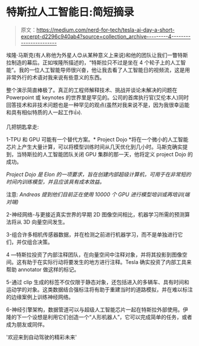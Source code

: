 # 特斯拉人工智能日:简短摘录

> 原文：<https://medium.com/nerd-for-tech/tesla-ai-day-a-short-excerpt-d2296c940ab4?source=collection_archive---------4----------------------->

埃隆·马斯克(有人称他为外星人😊从某种意义上来说)和他的团队让我们一瞥特斯拉制造的幕后。正如埃隆所描述的，“特斯拉只不过是坐在 4 个轮子上的人工智能”。我的一位人工智能导师很兴奋，他让我去看了人工智能日的视频流，这是用非常外行的术语对我来说有些意义的东西。

整个演示简直棒极了。真正的工程师解释技术、挑战并谈论未解决的问题在 Powerpoint 或 keynotes 的世界里是罕见的。公司的首席执行官(艾伦本人)同时回答技术和非技术问题也是一种罕见的观点(虽然对我来说不是，因为我很幸运能和具有相似特质的人一起工作👍).

几把钥匙拿走:

1-TPU 和 GPU 可能有一个替代方案。* Project Dojo *将在一个微小的人工智能芯片上产生大量计算，可以将模型训练时间从几天优化到几小时。马斯克确实提到，当特斯拉的人工智能团队关闭 GPU 集群的那一天，他将定义 project Dojo 的成功。

*Project Dojo* *是 Elon 的一项要求，旨在创建内部超级计算机，可用于在非常短的时间内训练模型，并且应该具有成本效益。*

注意: *Andreas 提到他们目前正在使用 10000 个 GPU 进行模型培训或再培训(端对端)*

2-神经网络-与更接近真实世界的早期 2D 图像空间相比，机器学习所需的预测算法将从 3D 向量空间发生。

3-组合许多相机传感器数据，并在检测之前进行机器学习，而不是单独进行它们，并仅组合决策。

4 —特斯拉投资了内部注释团队，在向量空间中注释对象，并将其投影到图像空间。这有助于在实际行动将要发生的地方进行注释。Tesla 确实投资了内部工具来帮助 annotator 做这样的标记。

5-通过 clip 生成的标签不仅仅限于静态对象，还包括进入的多辆车、具有时间和运动学的对象。这类数据结合强标注将有助于重建当时的道路模拟，并在难以标注的边缘案例上训练神经网络。

6-神经引擎架构，数据管道可以与超级人工智能芯片一起在特斯拉外部使用。伊隆的下一个设想是利用它们创造一个“人形机器人”，它可以完成简单的任务，或者成为朋友或同伴。

'欢迎来到自动驾驶的精彩未来'